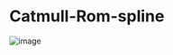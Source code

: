 # Catmull-Rom-spline
![image](https://user-images.githubusercontent.com/26865534/116872099-47fc2480-ac50-11eb-94e5-f37a57ca9fcf.png)
